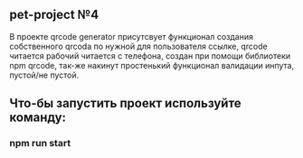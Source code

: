 ## pet-project №4
В проекте qrcode generator присутсвует функционал создания собственного qrcoda по нужной для пользователя ссылке, qrcode читается рабочий читается с телефона, создан при помощи библиотеки npm qrcode, так-же накинут простенький функционал валидации инпута, пустой/не пустой.
## Что-бы запустить проект используйте команду:
### npm run start

